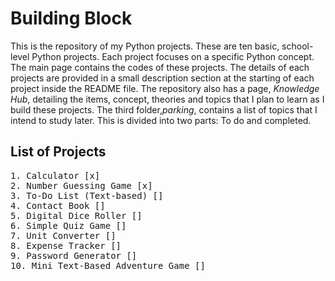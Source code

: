  # Building Block
This is the repository of my Python projects. These are ten basic, school-level Python projects. Each project focuses on a specific Python concept. The main page contains the codes of these projects. The details of each projects are provided in a small description section at the starting of each project inside the README file. The repository also has a page, *Knowledge Hub*, detailing the items, concept, theories and topics that I plan to learn as I build these projects. The third folder,*parking*, contains a list of topics that I intend to study later. This is divided into two parts: To do and completed.

## List of Projects
<pre>
1. Calculator [x]
2. Number Guessing Game [x]
3. To-Do List (Text-based) []
4. Contact Book []
5. Digital Dice Roller []
6. Simple Quiz Game []
7. Unit Converter []
8. Expense Tracker []
9. Password Generator []
10. Mini Text-Based Adventure Game []
</pre>
